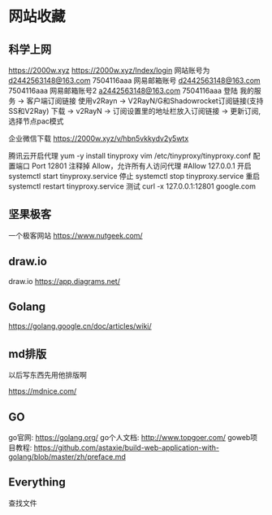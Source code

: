 # 网站收藏
 ##  科学上网
   https://2000w.xyz
   https://2000w.xyz/Index/login
   网站账号为 d2442563148@163.com  7504116aaa 
   网易邮箱账号 d2442563148@163.com  7504116aaa
   网易邮箱账号2 a2442563148@163.com  7504116aaa
   登陆 我的服务 → 客户端订阅链接 使用v2Rayn → V2RayN/G和Shadowrocket订阅链接(支持SS和V2Ray)
   下载 → v2RayN → 订阅设置里的地址栏放入订阅链接 → 更新订阅,选择节点pac模式



   企业微信下载
   https://2000w.xyz/v/hbn5vkkydv2y5wtx


   腾讯云开启代理
   yum -y install tinyproxy
   vim /etc/tinyproxy/tinyproxy.conf
   配置端口 Port 12801
   注释掉 Allow，允许所有人访问代理 #Allow 127.0.0.1
   开启 systemctl start tinyproxy.service
   停止 systemctl stop tinyproxy.service
   重启 systemctl restart tinyproxy.service
   测试 curl -x 127.0.0.1:12801 google.com

## 坚果极客   
   一个极客网站
   https://www.nutgeek.com/
   
## draw.io   
   draw.io
   https://app.diagrams.net/
   
## Golang   
   https://golang.google.cn/doc/articles/wiki/
   
 ##  md排版
   以后写东西先用他排版啊

   https://mdnice.com/


 ##  GO
 go官网: https://golang.org/
 go个人文档: http://www.topgoer.com/
 goweb项目教程: https://github.com/astaxie/build-web-application-with-golang/blob/master/zh/preface.md
 ##  Everything
   查找文件

 




    




